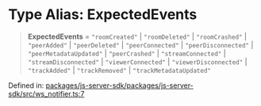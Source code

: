 # Type Alias: ExpectedEvents

> **ExpectedEvents** = `"roomCreated"` \| `"roomDeleted"` \| `"roomCrashed"` \| `"peerAdded"` \| `"peerDeleted"` \| `"peerConnected"` \| `"peerDisconnected"` \| `"peerMetadataUpdated"` \| `"peerCrashed"` \| `"streamConnected"` \| `"streamDisconnected"` \| `"viewerConnected"` \| `"viewerDisconnected"` \| `"trackAdded"` \| `"trackRemoved"` \| `"trackMetadataUpdated"`

Defined in: [packages/js-server-sdk/packages/js-server-sdk/src/ws\_notifier.ts:7](https://github.com/fishjam-cloud/js-server-sdk/blob/e133f8a6825619e67537d43e8483134d23c7dce1/packages/js-server-sdk/src/ws_notifier.ts#L7)
